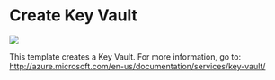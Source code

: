 # Create Key Vault

<a href="https://portal.azure.com/#create/Microsoft.Template/uri/https%3A%2F%2Fraw.githubusercontent.com%2FAzure%2Fazure-quickstart-templates%2Fmaster%2F101-key-vault-create%2Fazuredeploy.json" target="_blank">
    <img src="http://azuredeploy.net/deploybutton.png"/>
</a>

This template creates a Key Vault. For more information, go to: http://azure.microsoft.com/en-us/documentation/services/key-vault/

